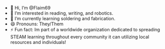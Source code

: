 - 👋 Hi, I’m @Flaim69
- 👀 I’m interested in reading, writing, and robotics.
- 🌱 I’m currently learning soldering and fabrication.
- 😄 Pronouns: They/Them
- ⚡ Fun fact: Im part of a worldwide organization dedicated to spreading STEAM learning throughout every community it can utilizing local resources and individuals!

<!---
Flaim69/Flaim69 is a ✨ special ✨ repository because its `README.md` (this file) appears on your GitHub profile.
You can click the Preview link to take a look at your changes.
--->
